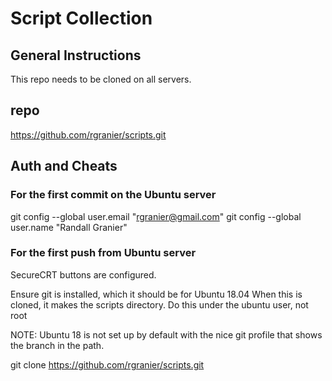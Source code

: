 # Script Collection

## General Instructions
This repo needs to be cloned on all servers.

## repo
https://github.com/rgranier/scripts.git




## Auth and Cheats
### For the first commit on the Ubuntu server
git config --global user.email "rgranier@gmail.com"
git config --global user.name "Randall Granier"

### For the first push from Ubuntu server
SecureCRT buttons are configured.

Ensure git is installed, which it should be for Ubuntu 18.04
When this is cloned, it makes the scripts directory.
Do this under the ubuntu user, not root

NOTE:  Ubuntu 18 is not set up by default with the nice git profile that
shows the branch in the path.

git clone https://github.com/rgranier/scripts.git
